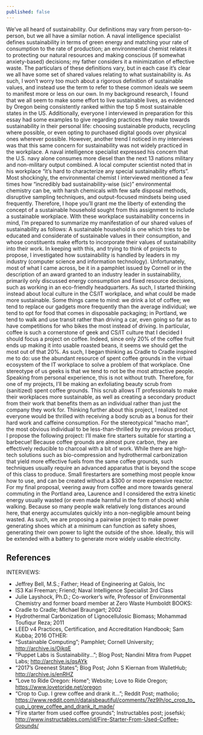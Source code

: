 ```yaml
---
published: false
---
```

We’ve all heard of sustainability. Our definitions may vary from person-to-person, but we all have a similar notion. A naval intelligence specialist defines sustainability in terms of green energy and matching your rate of consumption to the rate of production; an environmental chemist relates it to protecting our natural resources and making conscious (if somewhat anxiety-based) decisions; my father considers it a minimization of effective waste. The particulars of these definitions vary, but in each case it’s clear we all have some set of shared values relating to what sustainability is. As such, I won’t worry too much about a rigorous definition of sustainable values, and instead use the term to refer to these common ideals we seem to manifest more or less on our own.
In my background research, I found that we all seem to make some effort to live sustainable lives, as evidenced by Oregon being consistently ranked within the top 5 most sustainable states in the US. Additionally, everyone I interviewed in preparation for this essay had some examples to give regarding practices they make towards sustainability in their personal life: choosing sustainable products, recycling where possible, or even opting to purchased digital goods over physical ones wherever possible. However, another trend I noticed in my interviews was that this same concern for sustainability was not widely practiced in the workplace. A naval intelligence specialist expressed his concern that the U.S. navy alone consumes more diesel than the next 13 nations military and non-military output combined. A local computer scientist noted that in his workplace “it’s hard to characterize any special sustainability efforts”. Most shockingly, the environmental chemist I interviewed mentioned a few times how “incredibly bad sustainability-wise (sic)” environmental chemistry can be, with harsh chemicals with few safe disposal methods, disruptive sampling techniques, and output-focused mindsets being used frequently. Therefore, I hope you’ll grant me the liberty of extending the concept of a sustainable household sought from this assignment to include a sustainable workplace. 
With these workplace sustainability concerns in mind, I’m prepared to summarize my manifestation of our shared values of sustainability as follows: A sustainable household is one which tries to be educated and considerate of sustainable values in their consumption, and whose constituents make efforts to incorporate their values of sustainability into their work. In keeping with this, and trying to think of projects to propose, I investigated how sustainability is handled by leaders in my industry (computer science and information technology). Unfortunately, most of what I came across, be it in a pamphlet issued by Cornell or in the description of an award granted to an industry leader in sustainability, primarily only discussed energy consumption and fixed resource decisions, such as working in an eco-friendly headquarters. As such, I started thinking instead about local culture in the CS/IT workplace, and what could be made more sustainable. Some things came to mind: we drink a lot of coffee; we tend to replace our gadgets more frequently than the average individual; we tend to opt for food that comes in disposable packaging; in Portland, we tend to walk and use transit rather than driving a car, even going so far as to have competitions for who bikes the most instead of driving.
	In particular, coffee is such a cornerstone of geek and CS/IT culture that I decided I should focus a project on coffee. Indeed, since only 20% of the coffee fruit ends up making it into usable roasted beans, it seems we should get the most out of that 20%. As such, I began thinking as Cradle to Cradle inspired me to do: use the abundant resource of spent coffee grounds in the virtual ecosystem of the IT workplace to solve a problem of that workplace. One stereotype of us geeks is that we tend to not be the most attractive people. Speaking from personal experience, this is not without truth. Therefore, for one of my projects, I’ll be making an exfoliating beauty scrub from (sanitized) spent coffee grounds. This scrub allows IT professionals to make their workplaces more sustainable, as well as creating a secondary  product from their work that benefits them as an individual rather than just the company they work for.
	Thinking further about this project, I realized not everyone would be thrilled with receiving a body scrub as a bonus for their hard work and caffeine consumption. For the stereotypical “macho man”, the most obvious individual to be less-than-thrilled by my previous product, I propose the following project: I’ll make fire starters suitable for starting a barbecue! Because coffee grounds are almost pure carbon, they are effectively reducible to charcoal with a bit of work. While there are high-tech solutions such as bio-compression and hydrothermal carbonization that yield more effective fuels from the same coffee grounds, such techniques usually require an advanced apparatus that is beyond the scope of this class to produce. Small firestarters are something most people know how to use, and can be created without a $300 or more expensive reactor. 
	For my final proposal, veering away from coffee and more towards general commuting in the Portland area, Laurence and I considered the extra kinetic energy usually wasted (or even made harmful in the form of shock) while walking. Because so many people walk relatively long distances around here, that energy accumulates quickly into a non-negligible amount being wasted. As such, we are proposing a pairwise project to make power generating shoes which at a minimum can function as safety shoes, generating their own power to light the outside of the shoe. Ideally, this will be extended with a battery to generate more widely usable electricity.
	 
## References
INTERVIEWS:
 - Jeffrey Bell, M.S.; Father; Head of Engineering at Galois, Inc
 - IS3 Kai Freeman; Friend; Naval Intelligence Specialist 3rd Class
 - Julie Layshock, Ph.D.; Co-worker’s wife, Professor of Environmental Chemistry and former board member at Zero Waste Humboldt
BOOKS:
 - Cradle to Cradle; Michael Braungart; 2002
 - Hydrothermal Carbonization of Lignocellulosic Biomass; Mohammad Toufiqur Reza; 2011
 - LEED v4 Practices, Certification, and Accreditation Handbook; Sam Kubba; 2016
OTHER:
 - “Sustainable Computing”; Pamphlet; Cornell University; http://archive.is/OjkqE
 - “Puppet Labs is Sustainability…”; Blog Post; Nandini Mitra from Puppet Labs; http://archive.is/qsAYk
 - “2017’s Greenest States”; Blog Post; John S Kiernan from WalletHub; http://archive.is/enRHZ
 - “Love to Ride Oregon: Home”; Website; Love to Ride Oregon; https://www.lovetoride.net/oregon
 - “Crop to Cup. I grew coffee and drank it…”; Reddit Post; matholio; https://www.reddit.com/r/dataisbeautiful/comments/7ez9lh/oc_crop_to_cup_i_grew_coffee_and_drank_it_made/
 - “Fire starter from used coffee grounds”; Instructables post; josefski; http://www.instructables.com/id/Fire-Starter-From-Used-Coffee-Grounds/
